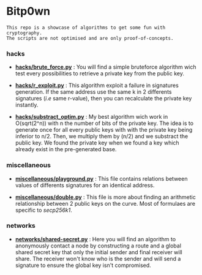 # Bitp0wn

```
This repo is a showcase of algorithms to get some fun with cryptography.
The scripts are not optimised and are only proof-of-concepts.  
```

### hacks

+ __[hacks/brute_force.py](https://github.com/mvrcrypto/bitp0wn/blob/master/hacks/brute_force.py)__ : You will find a simple bruteforce algorithm wich test every possibilities to retrieve a private key from the public key.

+ __[hacks/r_exploit.py](https://github.com/mvrcrypto/bitp0wn/blob/master/hacks/r_exploit.py)__ : This algorithm exploit a failure in signatures generation. If the same address use the same k in 2 differents signatures (_i.e_ same r-value), then you can recalculate the private key instantly.

+ __[hacks/substract_optim.py](https://github.com/mvrcrypto/bitp0wn/blob/master/hacks/substract_optim.py)__ : My best algorithm wich work in O(sqrt(2^n)) with n the number of bits of the private key. The idea is to generate once for all every public keys with with the private key being inferior to n/2. Then, we multiply them by (n/2) and we substract the public key. We found the private key when we found a key which already exist in the pre-generated base.

### miscellaneous

+ __[miscellaneous/playground.py](https://github.com/mvrcrypto/bitp0wn/blob/master/miscellaneous/playground.py)__ : This file contains relations between values of differents signatures for an identical address.

+ __[miscellaneous/double.py](https://github.com/mvrcrypto/bitp0wn/blob/master/miscellaneous/double.py)__ : This file is more about finding an arithmetic relationship between 2 public keys on the curve. Most of formulaes are specific to _secp256k1_.

### networks

+ __[networks/shared-secret.py](https://github.com/mvrcrypto/bitp0wn/blob/master/networks/shared-secret.py)__ : Here you will find an algorithm to anonymously contact a node by constructing a route and a global shared secret key that only the initial sender and final receiver will share. The receiver won't know who is the sender and will send a signature to ensure the global key isn't compromised.
